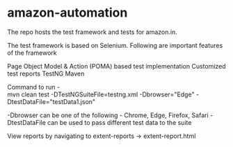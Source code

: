 # amazon-automation

The repo hosts the test framework and tests for amazon.in.

The test framework is based on Selenium. Following are important features of the framework

Page Object Model & Action (POMA) based test implementation
Customized test reports
TestNG
Maven


Command to run -  
mvn clean test -DTestNGSuiteFile=testng.xml -Dbrowser="Edge" -DtestDataFile="testData1.json"

-Dbrowser can be one of the following - Chrome, Edge, Firefox, Safari
-DtestDataFile can be used to pass different test data to the suite

View reports by navigating to extent-reports -> extent-report.html

